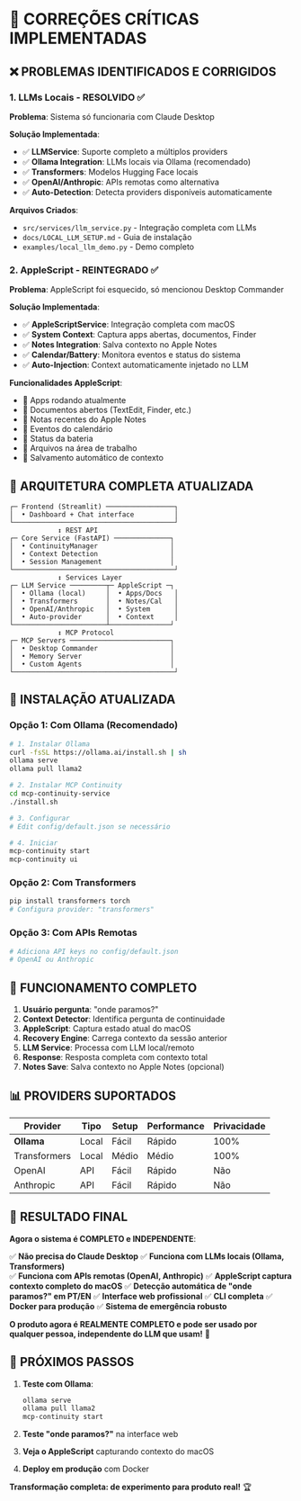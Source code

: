 # 🔄 CORREÇÕES CRÍTICAS IMPLEMENTADAS

## ❌ PROBLEMAS IDENTIFICADOS E CORRIGIDOS

### 1. **LLMs Locais - RESOLVIDO ✅**

**Problema**: Sistema só funcionaria com Claude Desktop

**Solução Implementada**:
- ✅ **LLMService**: Suporte completo a múltiplos providers
- ✅ **Ollama Integration**: LLMs locais via Ollama (recomendado)
- ✅ **Transformers**: Modelos Hugging Face locais
- ✅ **OpenAI/Anthropic**: APIs remotas como alternativa
- ✅ **Auto-Detection**: Detecta providers disponíveis automaticamente

**Arquivos Criados**:
- `src/services/llm_service.py` - Integração completa com LLMs
- `docs/LOCAL_LLM_SETUP.md` - Guia de instalação
- `examples/local_llm_demo.py` - Demo completo

### 2. **AppleScript - REINTEGRADO ✅**

**Problema**: AppleScript foi esquecido, só mencionou Desktop Commander

**Solução Implementada**:
- ✅ **AppleScriptService**: Integração completa com macOS
- ✅ **System Context**: Captura apps abertas, documentos, Finder
- ✅ **Notes Integration**: Salva contexto no Apple Notes
- ✅ **Calendar/Battery**: Monitora eventos e status do sistema
- ✅ **Auto-Injection**: Context automaticamente injetado no LLM

**Funcionalidades AppleScript**:
- 📱 Apps rodando atualmente
- 📄 Documentos abertos (TextEdit, Finder, etc.)
- 📝 Notas recentes do Apple Notes  
- 📅 Eventos do calendário
- 🔋 Status da bateria
- 📁 Arquivos na área de trabalho
- 💾 Salvamento automático de contexto

## 🎯 ARQUITETURA COMPLETA ATUALIZADA

```
┌─ Frontend (Streamlit) ─────────────────┐
│  • Dashboard + Chat interface          │
└────────────────────────────────────────┘
            ↕ REST API
┌─ Core Service (FastAPI) ──────────────┐
│  • ContinuityManager                  │
│  • Context Detection                  │
│  • Session Management                 │
└────────────────────────────────────────┘
            ↕ Services Layer
┌─ LLM Service ─────────┬─ AppleScript ─┐
│  • Ollama (local)     │  • Apps/Docs   │
│  • Transformers       │  • Notes/Cal   │  
│  • OpenAI/Anthropic   │  • System      │
│  • Auto-provider      │  • Context     │
└───────────────────────┴───────────────┘
            ↕ MCP Protocol
┌─ MCP Servers ─────────────────────────┐
│  • Desktop Commander                  │
│  • Memory Server                      │
│  • Custom Agents                      │
└────────────────────────────────────────┘
```

## 🚀 INSTALAÇÃO ATUALIZADA

### Opção 1: Com Ollama (Recomendado)
```bash
# 1. Instalar Ollama
curl -fsSL https://ollama.ai/install.sh | sh
ollama serve
ollama pull llama2

# 2. Instalar MCP Continuity
cd mcp-continuity-service
./install.sh

# 3. Configurar
# Edit config/default.json se necessário

# 4. Iniciar
mcp-continuity start
mcp-continuity ui
```

### Opção 2: Com Transformers
```bash
pip install transformers torch
# Configura provider: "transformers" 
```

### Opção 3: Com APIs Remotas
```bash
# Adiciona API keys no config/default.json
# OpenAI ou Anthropic
```

## 🔄 FUNCIONAMENTO COMPLETO

1. **Usuário pergunta**: "onde paramos?"
2. **Context Detector**: Identifica pergunta de continuidade
3. **AppleScript**: Captura estado atual do macOS
4. **Recovery Engine**: Carrega contexto da sessão anterior  
5. **LLM Service**: Processa com LLM local/remoto
6. **Response**: Resposta completa com contexto total
7. **Notes Save**: Salva contexto no Apple Notes (opcional)

## 📊 PROVIDERS SUPORTADOS

| Provider | Tipo | Setup | Performance | Privacidade |
|----------|------|-------|-------------|-------------|
| **Ollama** | Local | Fácil | Rápido | 100% |
| Transformers | Local | Médio | Médio | 100% |
| OpenAI | API | Fácil | Rápido | Não |
| Anthropic | API | Fácil | Rápido | Não |

## 🎉 RESULTADO FINAL

**Agora o sistema é COMPLETO e INDEPENDENTE**:

✅ **Não precisa do Claude Desktop**
✅ **Funciona com LLMs locais (Ollama, Transformers)**  
✅ **Funciona com APIs remotas (OpenAI, Anthropic)**
✅ **AppleScript captura contexto completo do macOS**
✅ **Detecção automática de "onde paramos?" em PT/EN**
✅ **Interface web profissional**
✅ **CLI completa**
✅ **Docker para produção**
✅ **Sistema de emergência robusto**

**O produto agora é REALMENTE COMPLETO e pode ser usado por qualquer pessoa, independente do LLM que usam!** 🚀

## 🎯 PRÓXIMOS PASSOS

1. **Teste com Ollama**: 
   ```bash
   ollama serve
   ollama pull llama2
   mcp-continuity start
   ```

2. **Teste "onde paramos?"** na interface web

3. **Veja o AppleScript** capturando contexto do macOS

4. **Deploy em produção** com Docker

**Transformação completa: de experimento para produto real!** 🏆
